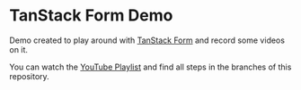 # TanStack Form Demo

Demo created to play around with [TanStack Form](https://tanstack.com/form/latest) and record some videos on it.

You can watch the [YouTube Playlist](https://www.youtube.com/playlist?list=PLOQjd5dsGSxJilh0lBofeY8Qib98kzmF5) and find all steps in the branches of this repository.
